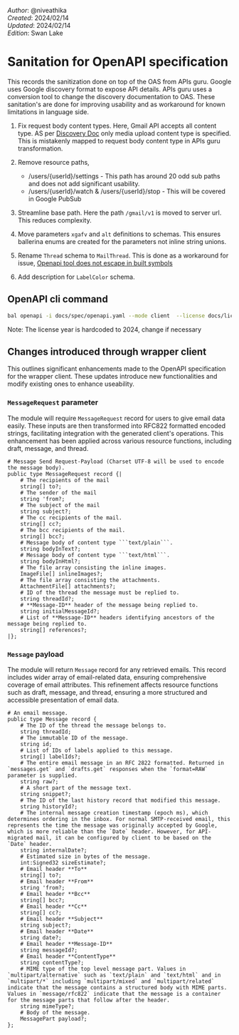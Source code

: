 _Author_: @niveathika \
_Created_: 2024/02/14 \
_Updated_: 2024/02/14 \
_Edition_: Swan Lake  

# Sanitation for OpenAPI specification

This records the sanitization done on top of the OAS from APIs guru. Google uses Google discovery format to expose API details. APIs guru uses a conversion tool to change the discovery documentation to OAS. These sanitation's are done for improving usability and as workaround for known limitations in language side.

1. Fix request body content types. Here, Gmail API accepts all content type. AS per [Discovery Doc](https://developers.google.com/discovery/v1/reference/apis) only media upload content type is specified. This is mistakenly mapped to request body content type in APIs guru transformation.

2. Remove resource paths,
    * /users/{userId}/settings - This path has around 20 odd sub paths and does not add significant usability.
    * /users/{userId}/watch & /users/{userId}/stop - This will be covered in Google PubSub

3. Streamline base path. Here the path `/gmail/v1` is moved to server url. This reduces complexity.

4. Move parameters `xgafv` and `alt` definitions to schemas. This ensures ballerina enums are created for the parameters not inline string unions.

5. Rename `Thread` schema to `MailThread`. This is done as a workaround for issue, [Openapi tool does not escape in built symbols](https://github.com/ballerina-platform/ballerina-standard-library/issues/5067)

6. Add description for `LabelColor` schema.

## OpenAPI cli command

```bash
bal openapi -i docs/spec/openapi.yaml --mode client  --license docs/license.txt -o ballerina/modules/oas
```

Note: The license year is hardcoded to 2024, change if necessary

## Changes introduced through wrapper client

This outlines significant enhancements made to the OpenAPI specification for the wrapper client. These updates introduce new functionalities and modify existing ones to enhance useability.

### `MessageRequest` parameter

The module will require `MessageRequest` record for users to give email data easily. These inputs are then transformed into RFC822 formatted encoded strings, facilitating integration with the generated client's operations. This enhancement has been applied across various resource functions, including draft, message, and thread.

```ballerina
# Message Send Request-Payload (Charset UTF-8 will be used to encode the message body).
public type MessageRequest record {|
    # The recipients of the mail
    string[] to?;
    # The sender of the mail
    string 'from?;
    # The subject of the mail
    string subject?;
    # The cc recipients of the mail.
    string[] cc?;
    # The bcc recipients of the mail.
    string[] bcc?;
    # Message body of content type ```text/plain```. 
    string bodyInText?;
    # Message body of content type ```text/html```.
    string bodyInHtml?;
    # The file array consisting the inline images.
    ImageFile[] inlineImages?;
    # The file array consisting the attachments.
    AttachmentFile[] attachments?;
    # ID of the thread the message must be replied to.
    string threadId?;
    # **Message-ID** header of the message being replied to.
    string initialMessageId?;
    # List of **Message-ID** headers identifying ancestors of the message being replied to.
    string[] references?;
|};
```

### `Message` payload

The module will return `Message` record for any retrieved emails. This record includes wider array of email-related data, ensuring comprehensive coverage of email attributes. This refinement affects resource functions such as draft, message, and thread, ensuring a more structured and accessible presentation of email data.

```ballerina
# An email message.
public type Message record {
    # The ID of the thread the message belongs to. 
    string threadId;
    # The immutable ID of the message.
    string id;
    # List of IDs of labels applied to this message.
    string[] labelIds?;
    # The entire email message in an RFC 2822 formatted. Returned in `messages.get` and `drafts.get` responses when the `format=RAW` parameter is supplied.
    string raw?;
    # A short part of the message text.
    string snippet?;
    # The ID of the last history record that modified this message.
    string historyId?;
    # The internal message creation timestamp (epoch ms), which determines ordering in the inbox. For normal SMTP-received email, this represents the time the message was originally accepted by Google, which is more reliable than the `Date` header. However, for API-migrated mail, it can be configured by client to be based on the `Date` header.
    string internalDate?;
    # Estimated size in bytes of the message.
    int:Signed32 sizeEstimate?;
    # Email header **To**
    string[] to?;
    # Email header **From**
    string 'from?;
    # Email header **Bcc**
    string[] bcc?;
    # Email header **Cc**
    string[] cc?;
    # Email header **Subject**
    string subject?;
    # Email header **Date**
    string date?;
    # Email header **Message-ID**
    string messageId?;
    # Email header **ContentType**
    string contentType?;
    # MIME type of the top level message part. Values in `multipart/alternative` such as `text/plain` and `text/html` and in `multipart/*` including `multipart/mixed` and `multipart/related` indicate that the message contains a structured body with MIME parts. Values in `message/rfc822` indicate that the message is a container for the message parts that follow after the header.    
    string mimeType?;
    # Body of the message.
    MessagePart payload?;
};
```
